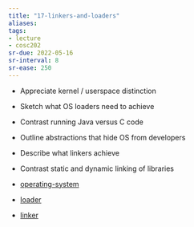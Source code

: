 ```yaml
---
title: "17-linkers-and-loaders"
aliases: 
tags: 
- lecture
- cosc202
sr-due: 2022-05-16
sr-interval: 8
sr-ease: 250
---
```


- Appreciate kernel / userspace distinction 
- Sketch what OS loaders need to achieve 
- Contrast running Java versus C code 
- Outline abstractions that hide OS from developers 
- Describe what linkers achieve 
- Contrast static and dynamic linking of libraries

- [operating-system](notes/operating-system.md)
- [loader](notes/loader.md)
- [linker](notes/linker.md)
